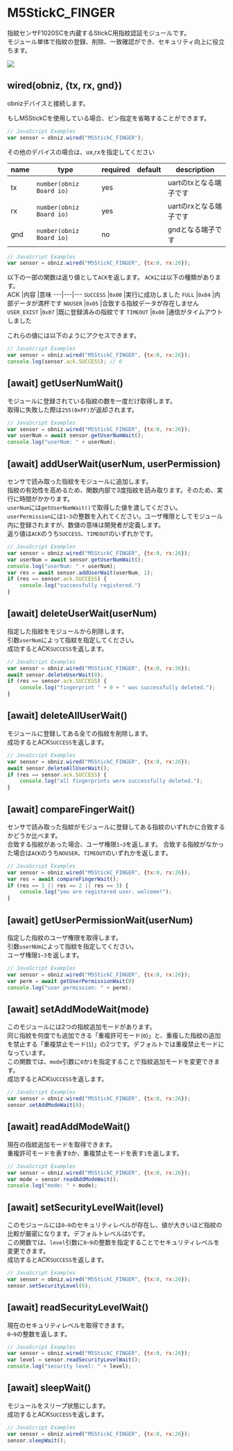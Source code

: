 # M5StickC_FINGER

指紋センサF1020SCを内蔵するStickC用指紋認証モジュールです。  
モジュール単体で指紋の登録、削除、一致確認ができ、セキュリティ向上に役立ちます。

![](./image.jpg)


## wired(obniz, {tx, rx, gnd})
obnizデバイスと接続します。  


もしM5StickCを使用している場合、ピン指定を省略することができます。

```javascript
// JavaScript Examples
var sensor = obniz.wired("M5StickC_FINGER");
```

その他のデバイスの場合は、ux,rxを指定してください

name | type | required | default | description
--- | --- | --- | --- | ---
tx | `number(obniz Board io)` | yes |  &nbsp; | uartのtxとなる端子です
rx | `number(obniz Board io)` | yes | &nbsp;  | uartのrxとなる端子です
gnd | `number(obniz Board io)` | no | &nbsp;  | gndとなる端子です

```javascript
// JavaScript Examples
var sensor = obniz.wired("M5StickC_FINGER", {tx:0, rx:26});
```




以下の一部の関数は返り値として`ACK`を返します。
`ACK`には以下の種類があります。  
ACK |内容 |意味 
---|---|---
`SUCCESS` |`0x00` |実行に成功しました
`FULL` |`0x04` |内部データが満杯です
`NOUSER` |`0x05` |合致する指紋データが存在しません
`USER_EXIST` |`0x07` |既に登録済みの指紋です
`TIMEOUT` |`0x08` |通信がタイムアウトしました

これらの値には以下のようにアクセスできます。
```javascript
// JavaScript Examples
var sensor = obniz.wired("M5StickC_FINGER", {tx:0, rx:26});
console.log(sensor.ack.SUCCESS); // 0
```


## [await] getUserNumWait()
モジュールに登録されている指紋の数を一度だけ取得します。  
取得に失敗した際は`255(0xFF)`が返却されます。  

```javascript
// JavaScript Examples
var sensor = obniz.wired("M5StickC_FINGER", {tx:0, rx:26});
var userNum = await sensor.getUserNumWait();
console.log("userNum: " + userNum);
```

## [await] addUserWait(userNum, userPermission)
センサで読み取った指紋をモジュールに追加します。  
指紋の有効性を高めるため、関数内部で3度指紋を読み取ります。そのため、実行に時間がかかります。  
`userNum`には`getUserNumWait()`で取得した値を渡してください。  
`userPermission`には`1~3`の整数を入れてください。ユーザ権限としてモジュール内に登録されますが、数値の意味は開発者が定義します。  
返り値は`ACK`のうち`SUCCESS`、`TIMEOUT`のいずれかです。

```javascript
// JavaScript Examples
var sensor = obniz.wired("M5StickC_FINGER", {tx:0, rx:26});
var userNum = await sensor.getUserNumWait();
console.log("userNum: " + userNum);
var res = await sensor.addUserWait(userNum, 1);
if (res == sensor.ack.SUCCESS) {
    console.log("successfully registered.")
}
```

## [await] deleteUserWait(userNum)
指定した指紋をモジュールから削除します。  
引数`userNum`によって指紋を指定してください。  
成功するとACK`SUCCESS`を返します。

```javascript
// JavaScript Examples
var sensor = obniz.wired("M5StickC_FINGER", {tx:0, rx:26});
await sensor.deleteUserWait(0);
if (res == sensor.ack.SUCCESS) {
    console.log("fingerprint " + 0 + " was successfully deleted.");
}
```

## [await] deleteAllUserWait()
モジュールに登録してある全ての指紋を削除します。  
成功するとACK`SUCCESS`を返します。

```javascript
// JavaScript Examples
var sensor = obniz.wired("M5StickC_FINGER", {tx:0, rx:26});
await sensor.deleteAllUserWait();
if (res == sensor.ack.SUCCESS) {
    console.log("all fingerprints were successfully deleted.");
}
```

## [await] compareFingerWait()
センサで読み取った指紋がモジュールに登録してある指紋のいずれかに合致するかどうか比べます。  
合致する指紋があった場合、ユーザ権限`1~3`を返します。
合致する指紋がなかった場合は`ACK`のうち`NOUSER`、`TIMEOUT`のいずれかを返します。

```javascript
// JavaScript Examples
var sensor = obniz.wired("M5StickC_FINGER", {tx:0, rx:26});
var res = await compareFingerWait();
if (res == 1 || res == 2 || res == 3) {
    console.log("you are registered user. welcome!");
}
```

## [await] getUserPermissionWait(userNum)
指定した指紋のユーザ権限を取得します。  
引数`userNUm`によって指紋を指定してください。  
ユーザ権限`1~3`を返します。  

```javascript
// JavaScript Examples
var sensor = obniz.wired("M5StickC_FINGER", {tx:0, rx:26});
var perm = await getUserPermissionWait(0)
console.log("user permission: " + perm);
```

## [await] setAddModeWait(mode)
このモジュールには2つの指紋追加モードがあります。  
同じ指紋を何度でも追加できる「重複許可モード(`0`)」と、重複した指紋の追加を禁止する「重複禁止モード(`1`)」の2つです。デフォルトでは重複禁止モードになっています。  
この関数では、`mode`引数に`0`か`1`を指定することで指紋追加モードを変更できます。  
成功するとACK`SUCCESS`を返します。

```javascript
// JavaScript Examples
var sensor = obniz.wired("M5StickC_FINGER", {tx:0, rx:26});
sensor.setAddModeWait(0);
```

## [await] readAddModeWait()
現在の指紋追加モードを取得できます。  
重複許可モードを表す`0`か、重複禁止モードを表す`1`を返します。

```javascript
// JavaScript Examples
var sensor = obniz.wired("M5StickC_FINGER", {tx:0, rx:26});
var mode = sensor.readAddModeWait();
console.log("mode: " + mode);
```

## [await] setSecurityLevelWait(level)
このモジュールには`0~9`のセキュリティレベルが存在し、値が大きいほど指紋の比較が厳密になります。デフォルトレベルは`5`です。  
この関数では、`level`引数に`0~9`の整数を指定することでセキュリティレベルを変更できます。  
成功するとACK`SUCCESS`を返します。

```javascript
// JavaScript Examples
var sensor = obniz.wired("M5StickC_FINGER", {tx:0, rx:26});
sensor.setSecurityLevel(6);
```

## [await] readSecurityLevelWait()
現在のセキュリティレベルを取得できます。  
`0~9`の整数を返します。

```javascript
// JavaScript Examples
var sensor = obniz.wired("M5StickC_FINGER", {tx:0, rx:26});
var level = sensor.readSecurityLevelWait();
console.log("security level: " + level);
```

## [await] sleepWait()
モジュールをスリープ状態にします。  
成功するとACK`SUCCESS`を返します。  

```javascript
// JavaScript Examples
var sensor = obniz.wired("M5StickC_FINGER", {tx:0, rx:26});
sensor.sleepWait();
```
